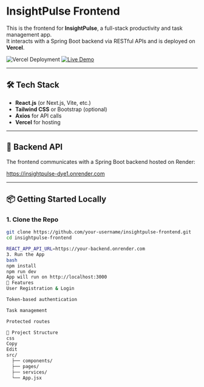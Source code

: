 # InsightPulse Frontend

This is the frontend for **InsightPulse**, a full-stack productivity and task management app.  
It interacts with a Spring Boot backend via RESTful APIs and is deployed on **Vercel**.

![Vercel Deployment](https://img.shields.io/badge/Vercel-Deployed-success?style=flat-square)
[![Live Demo](https://img.shields.io/badge/🌐%20Live-Demo-blue?style=for-the-badge)](https://your-frontend-url.vercel.app)

---

## 🛠️ Tech Stack

- **React.js** (or Next.js, Vite, etc.)
- **Tailwind CSS** or Bootstrap (optional)
- **Axios** for API calls
- **Vercel** for hosting

---

## 🔗 Backend API

The frontend communicates with a Spring Boot backend hosted on Render:

https://insightpulse-dye1.onrender.com

---

## 📦 Getting Started Locally

### 1. Clone the Repo

```bash
git clone https://github.com/your-username/insightpulse-frontend.git
cd insightpulse-frontend

REACT_APP_API_URL=https://your-backend.onrender.com
3. Run the App
bash
npm install
npm run dev
App will run on http://localhost:3000
🧪 Features
User Registration & Login

Token-based authentication

Task management

Protected routes

📂 Project Structure
css
Copy
Edit
src/
  ├── components/
  ├── pages/
  ├── services/
  └── App.jsx

